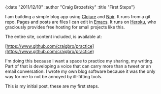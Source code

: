 {:date "2011/12/10" :author "Craig Brozefsky" :title "First Steps"}

I am building a simple blog app using
[Clojure](http://www.clojure.org) and [Noir](http://www.webnoir.org).
It runs from a git repo. Pages and posts are files I can edit in
[Emacs](http://www.gnu.org/s/emacs).  It runs on
[Heroku](http://www.heroku.com), who graciously provides free hosting
for small projects like this.

The entire site, content included, is available at:

[https://www.github.com/craigbro/practice](https://www.github.com/craigbro/practice)

I'm doing this because I want a space to practice my sharing, my
writing.  Part of that is developing a voice that can carry more than
a tweet or an email conversation.  I wrote my own blog software
because it was the only way for me to not be annoyed by ill-fitting
tools.

This is my initial post, these are my first steps.

